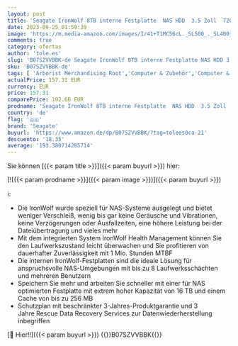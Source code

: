```yaml
---
layout: post
title: 'Seagate IronWolf 8TB interne Festplatte  NAS HDD  3.5 Zoll  7200 U/Min  CMR  256 MB Cache  SATA 6 Gb/s  silber  inkl. 3 Jahre Rescue Service  Modellnr: ST8000VN004'
date: 2023-09-25 01:59:39
image: 'https://m.media-amazon.com/images/I/41+T1MC56cL._SL500_._SL400_.jpg'
comments: true
category: ofertas
author: 'tole.es'
slug: 'B07SZVVBBK-de Seagate IronWolf 8TB interne Festplatte NAS HDD 3.5 Zoll...'
sku: 'B07SZVVBBK-de'
tags: [ 'Arborist Merchandising Root','Computer & Zubehör','Computer & Zubehör: Produkte mit Umwelt-Label','Datenspeicher','Interne Festplatten','Interner Speicher','Self Service','Special Features Stores','a4cbee59-f823-40fe-831a-7de64f655f6f_0','a4cbee59-f823-40fe-831a-7de64f655f6f_1301','seagate','🇩🇪', ]
actualPrice: 157.31 EUR
currency: EUR
price: 157.31
comparePrice: 192.66 EUR
prodname: 'Seagate IronWolf 8TB interne Festplatte  NAS HDD  3.5 Zoll  7200 U/Min  CMR  256 MB Cache  SATA 6 Gb/s  silber  inkl. 3 Jahre Rescue Service  Modellnr: ST8000VN004'
country: 'de'
flag: '🇩🇪'
brand: 'Seagate'
buyurl: 'https://www.amazon.de/dp/B07SZVVBBK/?tag=tolees0ca-21'
descuento: '18.35'
average: '193.380714285714'
---
```


Sie können [{{< param title >}}]({{< param buyurl >}}) hier:

[![{{< param prodname >}}]({{< param image >}})]({{< param buyurl >}})

ℹ️:

- Die IronWolf wurde speziell für NAS-Systeme ausgelegt und bietet weniger Verschleiß, wenig bis gar keine Geräusche und Vibrationen, keine Verzögerungen oder Ausfallzeiten, eine höhere Leistung bei der Dateiübertragung und vieles mehr
- Mit dem integrierten System IronWolf Health Management können Sie den Laufwerkszustand leicht überwachen und Sie profitieren von dauerhafter Zuverlässigkeit mit 1 Mio. Stunden MTBF
- Die internen IronWolf-Festplatten sind die ideale Lösung für anspruchsvolle NAS-Umgebungen mit bis zu 8 Laufwerksschächten und mehreren Benutzern
- Speichern Sie mehr und arbeiten Sie schneller mit einer für NAS optimierten Festplatte mit extrem hoher Kapazität von 16 TB und einem Cache von bis zu 256 MB
- Schutzplan mit beschränkter 3-Jahres-Produktgarantie und 3 Jahre Rescue Data Recovery Services zur Datenwiederherstellung inbegriffen

[🛒 Hier!!]({{< param buyurl >}})
{{<world>}}B07SZVVBBK{{</world>}}
